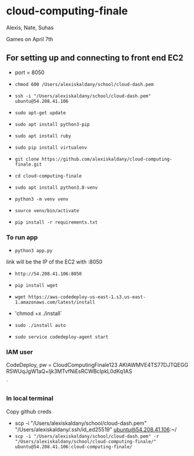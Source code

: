 # cloud-computing-finale
Alexis, Nate, Suhas 


Games on April 7th


## For setting up and connecting to front end EC2 

- port = 8050
- `chmod 600 /Users/alexiskaldany/school/cloud-dash.pem`
- `ssh -i "/Users/alexiskaldany/school/cloud-dash.pem" ubuntu@54.208.41.106`

- `sudo apt-get update`
- `sudo apt install python3-pip`
- `sudo apt install ruby`
- `sudo pip install virtualenv`
- `git clone https://github.com/alexiskaldany/cloud-computing-finale.git`
- `cd cloud-computing-finale`
- `sudo apt install python3.8-venv`
- `python3 -m venv venv`
- `source venv/bin/activate`
- `pip install -r requirements.txt`

### To run app
- `python3 app.py`

link will be the IP of the EC2 with :8050
- `http://54.208.41.106:8050`






- `pip install wget`
- `wget https://aws-codedeploy-us-east-1.s3.us-east-1.amazonaws.com/latest/install`
- 'chmod +x ./install`
- `sudo ./install auto`
- `sudo service codedeploy-agent start `

### IAM user
CodeDeploy, pw = CloudComputingFinale123
AKIAWMVE4TS77DJTQEGG
R5WUqJgW1aQ+ljk3MTvfNiEsRCWBcIpkL0dKq1AS

`
### In local terminal
Copy github creds

- scp -i "/Users/alexiskaldany/school/cloud-dash.pem" "/Users/alexiskaldany/.ssh/id_ed25519" ubuntu@54.208.41.106:~/
- `scp -i "/Users/alexiskaldany/school/cloud-dash.pem" -r "/Users/alexiskaldany/school/cloud-computing-finale/" ubuntu@54.208.41.106:cloud-computing-finale/`

